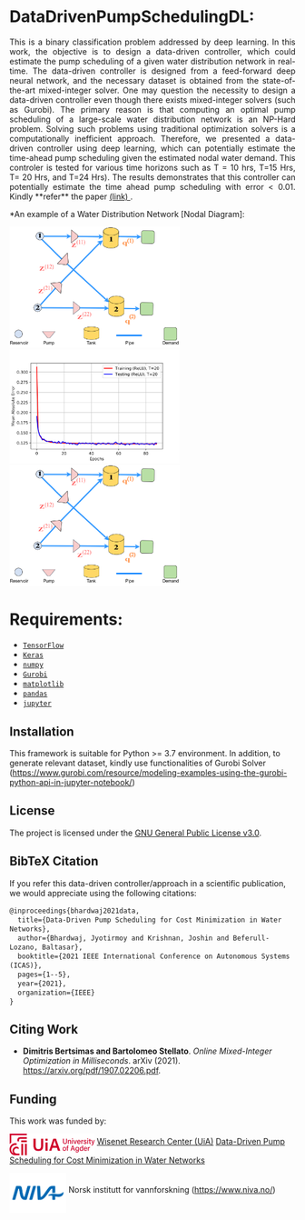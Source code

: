 # DataDrivenPumpSchedulingDL:
<p align=justify>
This is a binary classification problem addressed by deep learning. In this work, the objective is to design a data-driven controller, which could estimate the pump scheduling of a given water distribution network in real-time. The data-driven controller is designed from a feed-forward deep neural network,  and the necessary dataset is obtained from the state-of-the-art mixed-integer solver. One may question the necessity to design a data-driven controller even though there exists mixed-integer solvers (such as Gurobi). The primary reason is that computing an optimal pump scheduling of a large-scale water distribution network is an NP-Hard problem. Solving such problems using traditional optimization solvers is a computationally inefficient approach. Therefore, we presented a data-driven controller using deep learning, which can potentially estimate the time-ahead pump scheduling given the estimated nodal water demand. This controler is tested for various time horizons such as T = 10 hrs, T=15 Hrs, T= 20 Hrs, and T=24 Hrs). The results demonstrates that this controller can potentially estimate the time ahead pump scheduling with error < 0.01. Kindly **refer** the paper <a href="https://ieeexplore.ieee.org/abstract/document/9551168">(link) </a> .      

*An example of a Water Distribution Network [Nodal Diagram]:
<p float="left">
  <img src="docs/images/wdn_1.png" width="300" />
  <img src="docs/images/accuracy_3_layer.png" width="300" /> 
  <img src="docs/images/wdn_1.png" width="300" />
</p>

# Requirements:
- [`TensorFlow`](https://www.tensorflow.org/)
- [`Keras`](https://keras.io/)
- [`numpy`](https://numpy.org/devdocs/)
- [`Gurobi`](https://www.gurobi.com/)
- [`matplotlib`](https://matplotlib.org/)
- [`pandas`](https://pandas.pydata.org/)
- [`jupyter`](https://jupyter.org/)

## Installation
This framework is suitable for Python >= 3.7 environment. In addition, to generate relevant dataset, kindly use functionalities of Gurobi Solver (https://www.gurobi.com/resource/modeling-examples-using-the-gurobi-python-api-in-jupyter-notebook/)


## License
The project is licensed under the [GNU General Public License v3.0](https://www.gnu.org/licenses/gpl-3.0.en.html).


## BibTeX Citation

If you refer this data-driven controller/approach in a scientific publication, we would appreciate using the following citations:

```
@inproceedings{bhardwaj2021data,
  title={Data-Driven Pump Scheduling for Cost Minimization in Water Networks},
  author={Bhardwaj, Jyotirmoy and Krishnan, Joshin and Beferull-Lozano, Baltasar},
  booktitle={2021 IEEE International Conference on Autonomous Systems (ICAS)},
  pages={1--5},
  year={2021},
  organization={IEEE}
}
```


## Citing Work

* **Dimitris Bertsimas and Bartolomeo Stellato**. *Online Mixed-Integer Optimization in Milliseconds*. arXiv (2021). https://arxiv.org/pdf/1907.02206.pdf.


## Funding
This work was funded by:

<img align="middle" src="docs/images/uia-horizontal-with-name-Positive.jpg" width="150"> [Wisenet Research Center (UiA)](https://wisenet.uia.no/) 
[Data-Driven Pump Scheduling for Cost Minimization in Water Networks](https://ieeexplore.ieee.org/abstract/document/9551168)

<img align="middle" src="docs/images/_02_NIVA_transparent_stor (2).png" width="100"> Norsk institutt for vannforskning (https://www.niva.no/) 

